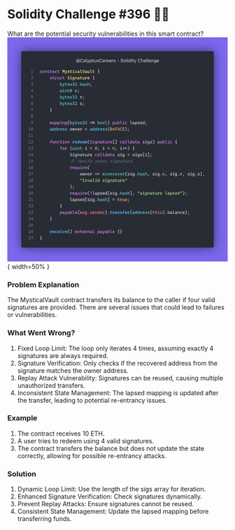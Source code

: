 # Solidity Challenge #396 🕵️‍♂️
What are the potential security vulnerabilities in this smart contract?
![MysticalVault Contract](396.jpeg){ width=50% }

### Problem Explanation
The MysticalVault contract transfers its balance to the caller if four valid signatures are provided. There are several issues that could lead to failures or vulnerabilities.

### What Went Wrong?
1. Fixed Loop Limit: The loop only iterates 4 times, assuming exactly 4 signatures are always required.
2. Signature Verification: Only checks if the recovered address from the signature matches the owner address.
3. Replay Attack Vulnerability: Signatures can be reused, causing multiple unauthorized transfers.
4. Inconsistent State Management: The lapsed mapping is updated after the transfer, leading to potential re-entrancy issues.

### Example
1. The contract receives 10 ETH.
2. A user tries to redeem using 4 valid signatures.
3. The contract transfers the balance but does not update the state correctly, allowing for possible re-entrancy attacks.

### Solution
1. Dynamic Loop Limit: Use the length of the sigs array for iteration.
2. Enhanced Signature Verification: Check signatures dynamically.
3. Prevent Replay Attacks: Ensure signatures cannot be reused.
4. Consistent State Management: Update the lapsed mapping before transferring funds.